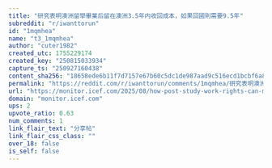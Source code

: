 ```yaml
---
title: "研究表明澳洲留學畢業后留在澳洲3.5年内收回成本，如果回國則需要9.5年"
subreddit: "r/iwanttorun"
id: "1mqmhea"
name: "t3_1mqmhea"
author: "cuter1982"
created_utc: 1755229174
created_key: "250815033934"
capture_ts: "250927160438"
content_sha256: "18658ede6b11f7d7157e67b60c5dc1de987aad9c516ecd1bcbf6a838292c83e9"
permalink: "https://reddit.com/r/iwanttorun/comments/1mqmhea/研究表明澳洲留學畢業后留在澳洲35年内收回成本如果回國則需要95年/"
url: "https://monitor.icef.com/2025/08/how-post-study-work-rights-can-make-or-break-the-return-on-investment-for-study-abroad/"
domain: "monitor.icef.com"
ups: 2
upvote_ratio: 0.63
num_comments: 1
link_flair_text: "分享帖"
link_flair_css_class: ""
over_18: false
is_self: false
---
```


